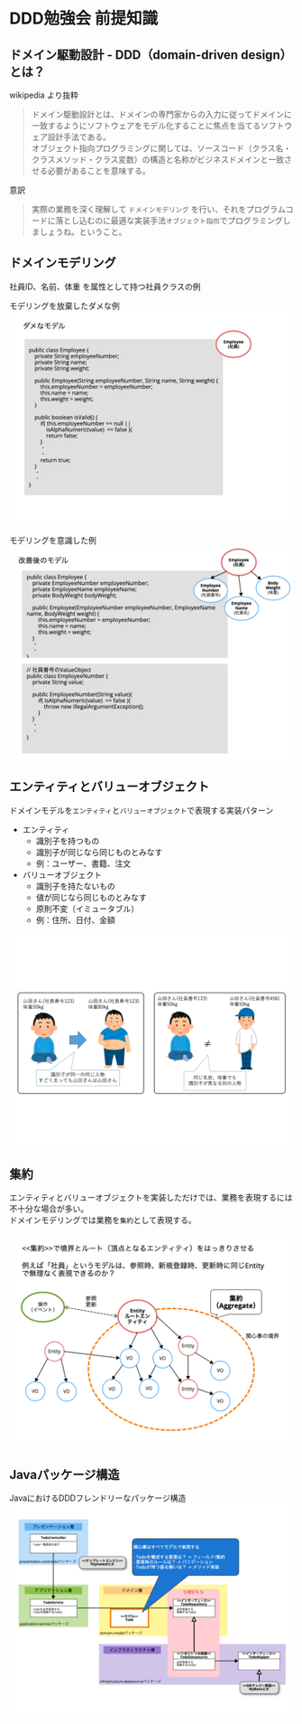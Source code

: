 # DDD勉強会 前提知識

## ドメイン駆動設計 - DDD（domain-driven design）とは？
wikipedia より抜粋
> ドメイン駆動設計とは、ドメインの専門家からの入力に従ってドメインに一致するようにソフトウェアをモデル化することに焦点を当てるソフトウェア設計手法である。  
> オブジェクト指向プログラミングに関しては、ソースコード（クラス名・クラスメソッド・クラス変数）の構造と名称がビジネスドメインと一致させる必要があることを意味する。

意訳
> 実際の業務を深く理解して `ドメインモデリング` を行い、それをプログラムコードに落とし込むのに最適な実装手法`オブジェクト指向`でプログラミングしましょうね。ということ。

## ドメインモデリング
社員ID、名前、体重 を属性として持つ社員クラスの例

モデリングを放棄したダメな例
![モデリングを放棄したクラス](assets/モデリングを放棄したクラス.png)

モデリングを意識した例
![モデリングを意識したクラス](assets/モデリングを意識したクラス.png)


## エンティティとバリューオブジェクト
ドメインモデルを`エンティティ`と`バリューオブジェクト`で表現する実装パターン

- エンティティ
  - 識別子を持つもの
  - 識別子が同じなら同じものとみなす
  - 例：ユーザー、書籍、注文
- バリューオブジェクト
  - 識別子を持たないもの
  - 値が同じなら同じものとみなす
  - 原則不変（イミュータブル）
  - 例：住所、日付、金額
  
![エンティティとバリューオブジェクト](assets/エンティティとバリューオブジェクト.png)

## 集約
エンティティとバリューオブジェクトを実装しただけでは、業務を表現するには不十分な場合が多い。  
ドメインモデリングでは業務を`集約`として表現する。

![集約](assets/集約.png)

## Javaパッケージ構造
JavaにおけるDDDフレンドリーなパッケージ構造
![JavaにおけるDDDフレンドリーなパッケージ構造](assets/JavaにおけるDDDフレンドリーなパッケージ構造.png)

